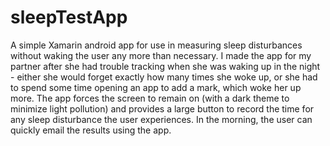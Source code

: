 # sleepTestApp
A simple Xamarin android app for use in measuring sleep disturbances without waking the user any more than necessary. I made the app for my partner after she had trouble tracking when she was waking up in the night - either she would forget exactly how many times she woke up, or she had to spend some time opening an app to add a mark, which woke her up more. The app forces the screen to remain on (with a dark theme to minimize light pollution) and provides a large button to record the time for any sleep disturbance the user experiences. In the morning, the user can quickly email the results using the app.
